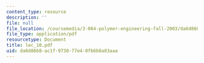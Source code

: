 ```yaml
---
content_type: resource
description: ''
file: null
file_location: /coursemedia/3-064-polymer-engineering-fall-2003/da6d8668ac1f973077e40fb6b8a83aaa_lec_10.pdf
file_type: application/pdf
resourcetype: Document
title: lec_10.pdf
uid: da6d8668-ac1f-9730-77e4-0fb6b8a83aaa
---
```

